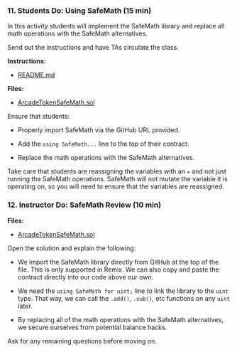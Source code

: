 ### 11. Students Do: Using SafeMath (15 min)

In this activity students will implement the SafeMath library and replace all math operations with the SafeMath alternatives.

Send out the instructions and have TAs circulate the class.

**Instructions:**

* [README.md](Activities/11-Stu_Using_SafeMath/README.md)

**Files:**

* [ArcadeTokenSafeMath.sol](Activities/11-Stu_Using_SafeMath/Unsolved/ArcadeTokenSafeMath.sol)

Ensure that students:

* Properly import SafeMath via the GitHub URL provided.

* Add the `using SafeMath...` line to the top of their contract.

* Replace the math operations with the SafeMath alternatives.

Take care that students are reassigning the variables with an `=` and not just running the SafeMath operations.
SafeMath will not mutate the variable it is operating on, so you will need to ensure that the variables are reassigned.

### 12. Instructor Do: SafeMath Review (10 min)

**Files:**

* [ArcadeTokenSafeMath.sol](Activities/11-Stu_Using_SafeMath/Solved/ArcadeTokenSafeMath.sol)

Open the solution and explain the following:

* We import the SafeMath library directly from GitHub at the top of the file. This is only supported in Remix.
  We can also copy and paste the contract directly into our code above our own.

* We need the `using SafeMath for uint;` line to link the library to the `uint` type.
  That way, we can call the `.add()`, `.sub()`, etc functions on any `uint` later.

* By replacing all of the math operations with the SafeMath alternatives, we secure ourselves from potential balance hacks.

Ask for any remaining questions before moving on.
